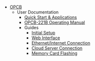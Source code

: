 - [OPCB](/ua/OPCB/)
  - User Documentation
    - [Quick Start & Applications](/ua/OPCB/User_Docs/Quick_Start/)
    - [OPCB-221B Operating Manual](/ua/OPCB/User_Docs/OPCB-221B_Manual/)
    - Guides
      - [Initial Setup](/ua/OPCB/User_Docs/Guides/Initial_Setup.md)
      - [Web Interface](/ua/OPCB/User_Docs/Guides/Web_Interface.md)
      - [Ethernet/Internet Connection](/ua/OPCB/User_Docs/Guides/Ethernet_Internet_Connection.md)
      - [Cloud Server Connection](/ua/OPCB/User_Docs/Guides/Cloud_Server_Connection.md)
      - [Memory Card Flashing](/ua/OPCB/User_Docs/Guides/Memory_Card_Flashing.md)
